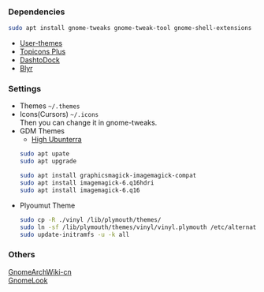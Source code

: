 ### Dependencies
```bash
sudo apt install gnome-tweaks gnome-tweak-tool gnome-shell-extensions
```
- [User-themes](https://extensions.gnome.org/extension/19/user-themes/)
- [Topicons Plus](https://extensions.gnome.org/extension/495/topicons/)
- [DashtoDock](https://extensions.gnome.org/extension/307/dash-to-dock/)
- [Blyr](https://extensions.gnome.org/extension/1251/blyr/)

### Settings
- Themes
  `~/.themes`
- Icons(Cursors)
  `~/.icons`  
Then you can change it in gnome-tweaks.
- GDM Themes
  - [High Ubunterra](https://github.com/EugeneVe/HighUbunterra-withPassword)
  ```bash
  sudo apt upate
  sudo apt upgrade
  
  sudo apt install graphicsmagick-imagemagick-compat
  sudo apt install imagemagick-6.q16hdri
  sudo apt install imagemagick-6.q16
  ```
- Plyoumut Theme
  ```bash
  sudo cp -R ./vinyl /lib/plymouth/themes/
  sudo ln -sf /lib/plymouth/themes/vinyl/vinyl.plymouth /etc/alternatives/default.plymouth
  sudo update-initramfs -u -k all
  ```
### Others
[GnomeArchWiki-cn](https://wiki.archlinux.org/index.php/GNOME_(%E7%AE%80%E4%BD%93%E4%B8%AD%E6%96%87)#%E9%AB%98%E7%BA%A7%E8%AE%BE%E7%BD%AE)    
[GnomeLook](https://www.gnome-look.org/browse/cat/)
